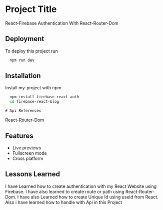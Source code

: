 
# Project Title

React-Firebase Authentication With React-Router-Dom


## Deployment

To deploy this project run

```bash
  npm run dev
```


## Installation

Install my-project with npm

```bash
  npm install firebase-react-auth
  cd firebase-react-blog
```
    # Api References
React-Router-Dom
## Features

- Live previews
- Fullscreen mode
- Cross platform


## Lessons Learned

I have Learned how to create authentication with my React Website using Firebase. I have also learned to create route or path using React-Router-Dom. I have also Learned how to create Unique Id using useId from React. Also i have learned how to handle with Api in this Project

